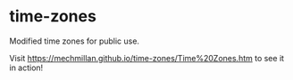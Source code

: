 # time-zones
Modified time zones for public use.

Visit https://mechmillan.github.io/time-zones/Time%20Zones.htm to see it in action!
